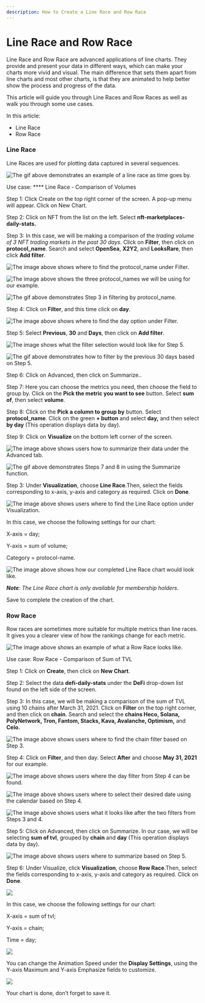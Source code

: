 ```yaml
---
description: How to Create a Line Race and Row Race
---
```


# Line Race and Row Race

Line Race and Row Race are advanced applications of line charts. They provide and present your data in different ways, which can make your charts more vivid and visual. The main difference that sets them apart from line charts and most other charts, is that they are animated to help better show the process and progress of the data.

This article will guide you through Line Races and Row Races as well as walk you through some use cases.

In this article:

* Line Race
* Row Race

### Line Race <a href="#_at8t0ip1t34l" id="_at8t0ip1t34l"></a>

Line Races are used for plotting data captured in several sequences.&#x20;

![The gif above demonstrates an example of a line race as time goes by.](<../../.gitbook/assets/0 (8)>)

Use case: **** Line Race - Comparison of Volumes

Step 1: Click Create on the top right corner of the screen. A pop-up menu will appear. Click on New Chart.

Step 2: Click on NFT from the list on the left. Select **nft-marketplaces-daily-stats.**

Step 3: In this case, we will be making a comparison of the _trading volume of 3 NFT trading markets in the past 30 days_. Click on **Filter**, then click on **protocol\_name**. Search and select **OpenSea**, **X2Y2**, and **LooksRare**, then click **Add filter**.

![The image above shows where to find the protocol\_name under Filter.](<../../.gitbook/assets/1 (12)>)

![The image above shows the three protocol\_names we will be using for our example.](<../../.gitbook/assets/2 (8)>)

![The gif above demonstrates Step 3 in filtering by protocol\_name.](<../../.gitbook/assets/3 (7)>)

Step 4: Click on **Filter**, and this time click on **day**.

![The image above shows where to find the day option under Filter.](<../../.gitbook/assets/4 (10)>)

Step 5: Select **Previous**, **30** and **Days**, then click on **Add filter**.

![The image shows what the filter selection would look like for Step 5.](<../../.gitbook/assets/5 (2)>)

![The gif above demonstrates how to filter by the previous 30 days based on Step 5.](<../../.gitbook/assets/6 (4)>)

Step 6: Click on Advanced, then click on Summarize..

Step 7: Here you can choose the metrics you need, then choose the field to group by. Click on the **Pick the metric you want to see** button. Select **sum of**, then select **volume**.

Step 8: Click on the **Pick a column to group by** button. Select **protocol\_name**. Click on the green **+ button** and select **day,** and then select **by day** (This operation displays data by day).

Step 9: Click on **Visualize** on the bottom left corner of the screen.

![The image above shows users how to summarize their data under the Advanced tab.](<../../.gitbook/assets/7 (7)>)

![The gif above demonstrates Steps 7 and 8 in using the Summarize function.](<../../.gitbook/assets/8 (6)>)

Step 3: Under **Visualization**, choose **Line Race**.Then, select the fields corresponding to x-axis, y-axis and category as required. Click on **Done**.

![The image above shows users where to find the Line Race option under Visualization.](../../.gitbook/assets/9)

In this case, we choose the following settings for our chart:

X-axis = day;

Y-axis = sum of volume;

Category = protocol-name.

![The image above shows how our completed Line Race chart would look like.](<../../.gitbook/assets/10 (6)>)

_**Note**: The Line Race chart is only available for membership holders._

Save to complete the creation of the chart.

### Row Race <a href="#_hsu6ddk5iop" id="_hsu6ddk5iop"></a>

Row races are sometimes more suitable for multiple metrics than line races. It gives you a clearer view of how the rankings change for each metric.

![The image above shows an example of what a Row Race looks like.](<../../.gitbook/assets/11 (2)>)



Use case: Row Race - Comparison of Sum of TVL

Step 1: Click on **Create**, then click on **New Chart**.

Step 2: Select the data **defi-daily-stats** under the **DeFi** drop-down list found on the left side of the screen.

Step 3: In this case, we will be making a comparison of the sum of TVL using 10 chains after March 31, 2021. Click on **Filter** on the top right corner, and then click on **chain**. Search and select the **chains Heco, Solana, PolyNetwork, Tron, Fantom, Stacks, Kava, Avalanche, Optimism,** and **Celo.**

![The image above shows users where to find the chain filter based on Step 3.](<../../.gitbook/assets/12 (5)>)

Step 4: Click on **Filter**, and then day. Select **After** and choose **May 31, 2021** for our example.

![The image above shows users where the day filter from Step 4 can be found.](<../../.gitbook/assets/13 (4)>)

![The image above shows users where to select their desired date using the calendar based on Step 4.](../../.gitbook/assets/14)

![The image above shows users what it looks like after the two filters from Steps 3 and 4.](<../../.gitbook/assets/15 (2)>)



Step 5: Click on Advanced, then click on Summarize. In our case, we will be selecting **sum of tvl**, grouped by **chain** and **day** (This operation displays data by day).

![The image above shows users where to summarize based on Step 5.](<../../.gitbook/assets/16 (1)>)

Step 6: Under Visualize, click **Visualization**, choose **Row Race**.Then, select the fields corresponding to x-axis, y-axis and category as required. Click on **Done**.

![](<../../.gitbook/assets/17 (1)>)

In this case, we choose the following settings for our chart:

X-axis = sum of tvl;

Y-axis = chain;

Time = day;

![](<../../.gitbook/assets/18 (1)>)

You can change the Animation Speed under the **Display Settings**, using the Y-axis Maximum and Y-axis Emphasize fields to customize.

![](../../.gitbook/assets/19)

Your chart is done, don’t forget to save it.
